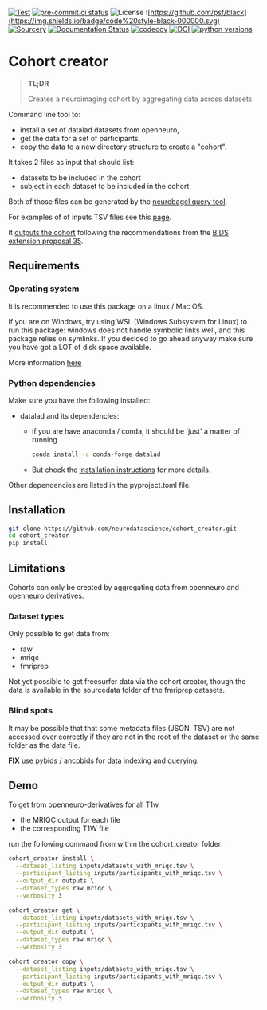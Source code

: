 [![Test](https://github.com/neurodatascience/cohort_creator/actions/workflows/test.yml/badge.svg)](https://github.com/neurodatascience/cohort_creator/actions/workflows/test.yml)
[![pre-commit.ci status](https://results.pre-commit.ci/badge/github/neurodatascience/cohort_creator/main.svg)](https://results.pre-commit.ci/latest/github/neurodatascience/cohort_creator/main)
![License](https://img.shields.io/badge/license-MIT-blue.svg)
![https://github.com/psf/black](https://img.shields.io/badge/code%20style-black-000000.svg)
[![Sourcery](https://img.shields.io/badge/Sourcery-enabled-brightgreen)](https://sourcery.ai)
[![Documentation Status](https://readthedocs.org/projects/cohort-creator/badge/?version=latest)](https://cohort-creator.readthedocs.io/en/latest/?badge=latest)
[![codecov](https://codecov.io/gh/neurodatascience/cohort_creator/branch/main/graph/badge.svg?token=PMQYH0DIPX)](https://codecov.io/gh/neurodatascience/cohort_creator)
[![DOI](https://zenodo.org/badge/DOI/10.5281/zenodo.8313304.svg)](https://doi.org/10.5281/zenodo.8313304)
[![python versions](https://img.shields.io/pypi/pyversions/cohort_creator.svg)](https://pypi.org/project/cohort_creator/)


# Cohort creator

> **TL;DR**
>
> Creates a neuroimaging cohort by aggregating data across datasets.

Command line tool to:

- install a set of datalad datasets from openneuro,
- get the data for a set of participants,
- copy the data to a new directory structure to create a "cohort".

It takes 2 files as input that should list:

- datasets to be included in the cohort
- subject in each dataset to be included in the cohort

Both of those files can be generated by the [neurobagel query tool](https://query.neurobagel.org/).

For examples of of inputs TSV files see this [page](https://cohort-creator.readthedocs.io/en/latest/inputs.html).

It [outputs the cohort]((https://cohort-creator.readthedocs.io/en/latest/outputs.html))
following the recommendations
from the [BIDS extension proposal 35](https://docs.google.com/document/d/1tFRNumQyIgjXBNC3brFDLO9FaikjL84noxK6Om-Ctik).

## Requirements

### Operating system

It is recommended to use this package on a linux / Mac OS.

If you are on Windows, try using WSL (Windows Subsystem for Linux) to run this package:
windows does not handle symbolic links well, and this package relies on symlinks.
If you decided to go ahead anyway make sure you have got a LOT of disk space available.

More information
[here](https://handbook.datalad.org/en/latest/intro/windows.html#ohnowindows)

### Python dependencies

Make sure you have the following installed:

- datalad and its dependencies:

  - if you are have anaconda / conda, it should be 'just' a matter of running
    ```bash
    conda install -c conda-forge datalad
    ```

  - But check the
    [installation instructions](https://handbook.datalad.org/en/latest/intro/installation.html#install)
    for more details.

Other dependencies are listed in the pyproject.toml file.

## Installation

```bash
git clone https://github.com/neurodatascience/cohort_creator.git
cd cohort_creator
pip install .
```

## Limitations

Cohorts can only be created by aggregating data from openneuro and openneuro derivatives.

### Dataset types

Only possible to get data from:

- raw
- mriqc
- fmriprep

Not yet possible to get freesurfer data via the cohort creator, though the data
is available in the sourcedata folder of the fmriprep datasets.

### Blind spots

It may be possible that that some metadata files (JSON, TSV) are not accessed
over correctly if they are not in the root of the dataset or the same folder as
the data file.

**FIX** use pybids / ancpbids for data indexing and querying.

## Demo

To get from openneuro-derivatives for all T1w

- the MRIQC output for each file
- the corresponding T1W file

run the following command from within the cohort_creator folder:

```bash
cohort_creator install \
  --dataset_listing inputs/datasets_with_mriqc.tsv \
  --participant_listing inputs/participants_with_mriqc.tsv \
  --output_dir outputs \
  --dataset_types raw mriqc \
  --verbosity 3

cohort_creator get \
  --dataset_listing inputs/datasets_with_mriqc.tsv \
  --participant_listing inputs/participants_with_mriqc.tsv \
  --output_dir outputs \
  --dataset_types raw mriqc \
  --verbosity 3

cohort_creator copy \
  --dataset_listing inputs/datasets_with_mriqc.tsv \
  --participant_listing inputs/participants_with_mriqc.tsv \
  --output_dir outputs \
  --dataset_types raw mriqc \
  --verbosity 3
```
